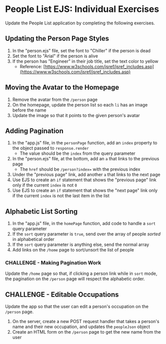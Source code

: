 # People List EJS: Individual Exercises
Update the People List application by completing the following exercises.

## Updating the Person Page Styles
1. In the "person.ejs" file, set the font to "Chiller" if the person is dead
1. Set the font to "Arial" if the person is alive
1. If the person has "Engineer" in their job title, set the text color to yellow
    - Reference: [https://www.w3schools.com/jsref/jsref_includes.asp](https://www.w3schools.com/jsref/jsref_includes.asp)

## Moving the Avatar to the Homepage
1. Remove the avatar from the `/person` page
1. On the homepage, update the person list so each `li` has an image before the name
1. Update the image so that it points to the given person's avatar

## Adding Pagination
1. In the "app.js" file, in the `personPage` function, add an `index` property to the object passed to `response.render`
    - The value should be the `index` from the query parameter
1. In the "person.ejs" file, at the bottom, add an `a` that links to the previous page
    - The `href` should be `/person?index=` with the previous index
1. Under the "previous page" link, add another `a` that links to the next page
1. Use EJS to create an `if` statement that shows the "previous page" link only if the current `index` is not `0`
1. Use EJS to create an `if` statement that shows the "next page" link only if the current `index` is not the last item in the list

## Alphabetic List Sorting
1. In the "app.js" file, in the `homePage` function, add code to handle a `sort` query parameter
1. If the `sort` query parameter is `true`, send over the array of people _sorted_ in alphabetical order
1. If the `sort` query parameter is anything else, send the normal array
1. Add links on the `/home` page to sort/unsort the list of people

### CHALLENGE - Making Pagination Work
Update the `/home` page so that, if clicking a person link while in `sort` mode, the pagination on the `/person` page will respect the alphabetic order.

## CHALLENGE - Editable Occupations
Update the app so that the user can edit a person's occupation on the `/person` page.

1. On the server, create a new POST request handler that takes a person's name and their new occupation, and updates the `peopleJson` object
1. Create an HTML form on the `/person` page to get the new name from the user 
